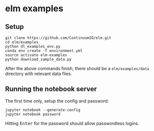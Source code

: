 # elm examples

## Setup

```
git clone https://github.com/ContinuumIO/elm.git
cd elm/examples
python dl_examples_env.py
conda env create -f environment.yml
source activate elm-examples
python download_sample_data.py
```

After the above commands finish, there should be a `elm/examples/data` directory with relevant data files.

## Running the notebook server

The first time only, setup the config and password:
```
jupyter notebook --generate-config
jupyter notebook password
```
Hitting <kbd>Enter</kbd> for the password should allow passwordless logins.

